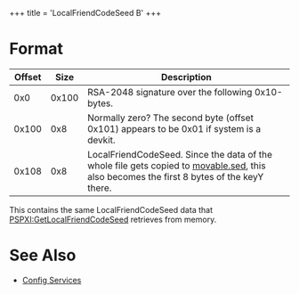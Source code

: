 +++
title = 'LocalFriendCodeSeed B'
+++

# Format

| Offset | Size  | Description                                                                                                                                                                     |
|--------|-------|---------------------------------------------------------------------------------------------------------------------------------------------------------------------------------|
| 0x0    | 0x100 | RSA-2048 signature over the following 0x10-bytes.                                                                                                                               |
| 0x100  | 0x8   | Normally zero? The second byte (offset 0x101) appears to be 0x01 if system is a devkit.                                                                                         |
| 0x108  | 0x8   | LocalFriendCodeSeed. Since the data of the whole file gets copied to [movable.sed](../../Nand/private/movable.sed "wikilink"), this also becomes the first 8 bytes of the keyY there. |

This contains the same LocalFriendCodeSeed data that
[PSPXI:GetLocalFriendCodeSeed](../../PSPXI:GetLocalFriendCodeSeed "wikilink")
retrieves from memory.

# See Also

- [Config Services](../../Config_Services "wikilink")
